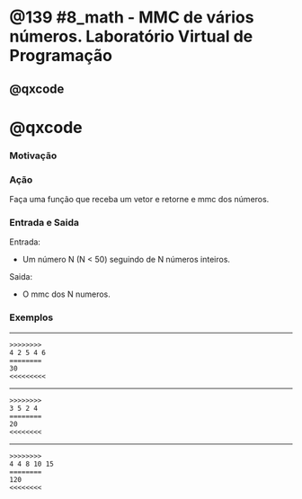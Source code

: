 # @139 #8_math -  MMC de vários números. Laboratório Virtual de Programação
## @qxcode

# @qxcode

### Motivação

### Ação

Faça uma função que receba um vetor e retorne e mmc dos números.  

### Entrada e Saida

Entrada:

*   Um número N (N < 50) seguindo de N números inteiros.  
    

Saida:

*   O mmc dos N numeros.

### Exemplos
***
    >>>>>>>> 
    4 2 5 4 6
    ========
    30
    <<<<<<<<<

***

    >>>>>>>> 
    3 5 2 4
    ========
    20
    <<<<<<<< 

***

    >>>>>>>>
    4 4 8 10 15 
    ========
    120
    <<<<<<<< 